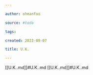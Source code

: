 ```yaml
---

author: ohmanfoo

source: #todo

tags: 

created: 2022-08-07

title: U.K.

---
```

[[U.K..md]]#U.K..md
[[U.K..md]]#U.K..md